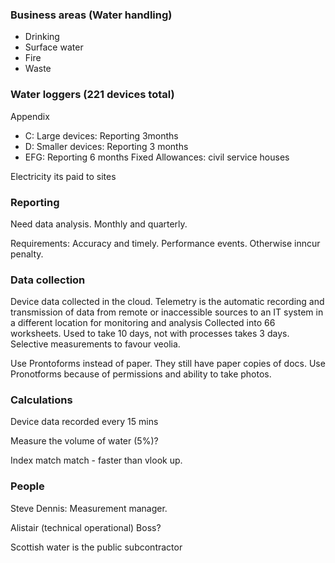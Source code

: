 ### Business areas (Water handling)

- Drinking
- Surface water
- Fire
- Waste

### Water loggers (221 devices total)

Appendix
- C: Large devices: Reporting 3months
- D: Smaller devices: Reporting 3 months
- EFG: Reporting 6 months
Fixed Allowances: civil service houses

Electricity its paid to sites

### Reporting

Need data analysis.
Monthly and quarterly.

Requirements: Accuracy and timely. 
Performance events.
Otherwise inncur penalty. 

### Data collection
Device data collected in the cloud. 
Telemetry is the automatic recording and transmission of data from remote or inaccessible sources to an IT system in a different location for monitoring and analysis
Collected into 66 worksheets. Used to take 10 days, not with processes takes 3 days.
Selective measurements to favour veolia.

Use Prontoforms instead of paper.
They still have paper copies of docs.
Use Pronotforms because of permissions and ability to take photos.
### Calculations

Device data recorded every 15 mins

Measure the volume of water (5%)?

Index match match - faster than vlook up.
### People

Steve Dennis: Measurement manager.

Alistair (technical operational) Boss?

Scottish water is the public subcontractor
